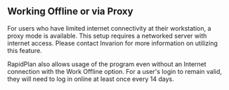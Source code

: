 ## Working Offline or via Proxy

For users who have limited internet connectivity at their workstation, a proxy mode is available. This setup requires a networked server with internet access. Please contact Invarion for more information on utilizing this feature.

RapidPlan also allows usage of the program even without an Internet connection with the Work Offline option. For a user's login to remain valid, they will need to log in online at least once every 14 days.